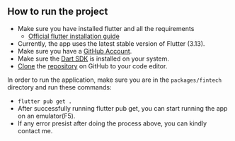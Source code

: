 ## How to run the project

- Make sure you have installed flutter and all the requirements
  - [Official flutter installation guide](https://docs.flutter.dev/get-started/install)
- Currently, the app uses the latest stable version of Flutter (3.13).
- Make sure you have a [GitHub Account](https://github.com/signup/free).
- Make sure the [Dart SDK](https://www.dartlang.org/tools/sdk/) is installed on your system.
- [Clone](https://docs.github.com/en/repositories/creating-and-managing-repositories/cloning-a-repository) the [repository](https://github.com/TooniMike/fintech/) on GitHub to your code editor.


In order to run the application, make sure you are in the `packages/fintech` directory and run these commands:

- `flutter pub get .`
- After successfully running flutter pub get, you can start running the app on an emulator(F5).
- If any error presist after doing the process above, you can kindly contact me.




